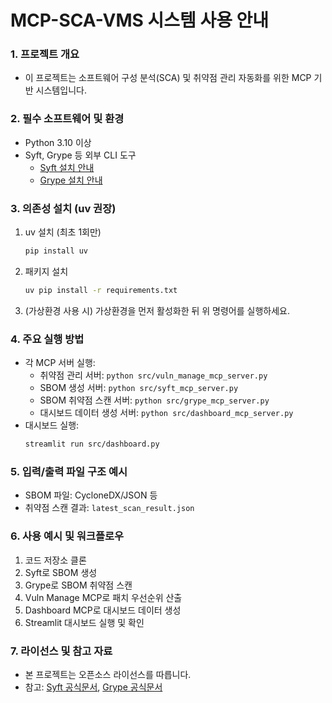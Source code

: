 # MCP-SCA-VMS 시스템 사용 안내

### 1. 프로젝트 개요
- 이 프로젝트는 소프트웨어 구성 분석(SCA) 및 취약점 관리 자동화를 위한 MCP 기반 시스템입니다.

### 2. 필수 소프트웨어 및 환경
- Python 3.10 이상
- Syft, Grype 등 외부 CLI 도구
    - [Syft 설치 안내](https://github.com/anchore/syft#installation)
    - [Grype 설치 안내](https://github.com/anchore/grype#installation)

### 3. 의존성 설치 (uv 권장)
1. uv 설치 (최초 1회만)
    ```bash
    pip install uv
    ```
2. 패키지 설치
    ```bash
    uv pip install -r requirements.txt
    ```
3. (가상환경 사용 시) 가상환경을 먼저 활성화한 뒤 위 명령어를 실행하세요.

### 4. 주요 실행 방법
- 각 MCP 서버 실행:
    - 취약점 관리 서버: `python src/vuln_manage_mcp_server.py`
    - SBOM 생성 서버: `python src/syft_mcp_server.py`
    - SBOM 취약점 스캔 서버: `python src/grype_mcp_server.py`
    - 대시보드 데이터 생성 서버: `python src/dashboard_mcp_server.py`
- 대시보드 실행:
    ```bash
    streamlit run src/dashboard.py
    ```

### 5. 입력/출력 파일 구조 예시
- SBOM 파일: CycloneDX/JSON 등
- 취약점 스캔 결과: `latest_scan_result.json`

### 6. 사용 예시 및 워크플로우
1. 코드 저장소 클론
2. Syft로 SBOM 생성
3. Grype로 SBOM 취약점 스캔
4. Vuln Manage MCP로 패치 우선순위 산출
5. Dashboard MCP로 대시보드 데이터 생성
6. Streamlit 대시보드 실행 및 확인

### 7. 라이선스 및 참고 자료
- 본 프로젝트는 오픈소스 라이선스를 따릅니다.
- 참고: [Syft 공식문서](https://anchore.github.io/syft/), [Grype 공식문서](https://anchore.github.io/grype/)
